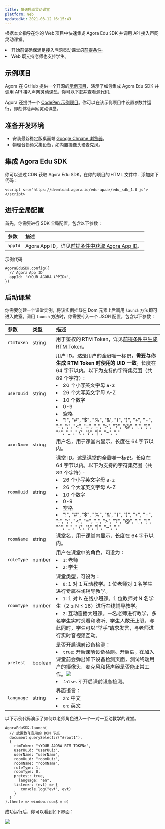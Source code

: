 ```yaml
---
title: 快速启动灵动课堂
platform: Web
updatedAt: 2021-03-12 06:15:43
---
```

根据本文指导在你的 Web 项目中快速集成 Agora Edu SDK 并调用 API 接入声网灵动课堂。

<div class="alert note"><li>开始前请确保满足接入声网灵动课堂的<a href="./agora_class_prep">前提条件</a>。<li>Web 既支持老师也支持学生。</div>

## 示例项目

Agora 在 GitHub 提供一个开源的[示例项目](https://github.com/AgoraIO-Community/CloudClass-Desktop)，演示了如何集成 Agora Edu SDK 并调用 API 接入声网灵动课堂。你可以下载并查看源代码。

Agora 还提供一个 [CodePen 示例项目](https://codepen.io/agoratechwriter/pen/OJRrOxg)。你可以在该示例项目中设置参数并运行，即刻体验声网灵动课堂。

## 准备开发环境

- 安装最新稳定版桌面端 [Google Chrome 浏览器](https://www.google.cn/chrome/)。
- 物理音视频采集设备，如内置摄像头和麦克风。

## 集成 Agora Edu SDK

你可以通过 CDN 获取 Agora Edu SDK。在你的项目的 HTML 文件中，添加如下代码：
```
<script src="https://download.agora.io/edu-apaas/edu_sdk_1.0.js"></script>
```

## 进行全局配置

首先，你需要进行 SDK 全局配置，包含以下参数：

| 参数    | 描述                                                         |
| :------ | :----------------------------------------------------------- |
| `appId` | Agora App ID，详见[前提条件中获取 Agora App ID](/agora_class_prep#step1)。 |

示例代码
```
AgoraEduSDK.config({
  // Agora App ID
  appId: '<YOUR AGORA APPID>',
})
```

## 启动课堂

你需要创建一个课堂实例，将该实例挂载在 Dom 元素上后调用 `launch` 方法即可进入教室。调用 `launch` 方法时，你需要传入一个 JSON 配置，包含以下参数：

| 参数       | 类型    | 描述                                                         |
| :--------- | :------ | :----------------------------------------------------------- |
| `rtmToken` | string  | 用于鉴权的 RTM Token，详见[前提条件中生成 RTM Token](./agora_class_prep#step5)。 |
| `userUuid` | string  | 用户 ID。这是用户的全局唯一标识，**需要与你生成 RTM Token 时使用的 UID 一致**。长度在 64 字节以内。以下为支持的字符集范围（共 89 个字符）:<li>26 个小写英文字母 a-z<li>26 个大写英文字母 A-Z<li>10 个数字 <li>0-9<li>空格<li>"!", "#", "$", "%", "&", "(", ")", "+", "-", ":", ";", "<", "=", ".", ">", "?", "@", "[", "]", "^", "_", " {", "}", "\|", "~", "," |
| `userName` | string  | 用户名，用于课堂内显示，长度在 64 字节以内。                 |
| `roomUuid` | string  | 课堂 ID。这是课堂的全局唯一标识。长度在 64 字节以内。以下为支持的字符集范围（共 89 个字符）:<li>26 个小写英文字母 a-z<li>26 个大写英文字母 A-Z<li>10 个数字 <li>0-9<li>空格<li>"!", "#", "$", "%", "&", "(", ")", "+", "-", ":", ";", "<", "=", ".", ">", "?", "@", "[", "]", "^", "_", " {", "}", "\|", "~", "," |
| `roomName` | string  | 课堂名，用于课堂内显示，长度在 64 字节以内。                 |
| `roleType` | number  | 用户在课堂中的角色，可设为：<li>`1`: 老师<li>`2`: 学生                 |
| `roomType` | number  | 课堂类型，可设为：<li>`0`: 1 对 1 互动教学。1 位老师对 1 名学生进行专属在线辅导教学。<li>`1`: 1 对 N 在线小班课。1 位教师对 N 名学生（2 ≤ N ≤ 16）进行在线辅导教学。<li>`2`: 互动直播大班课。一名老师进行教学，多名学生实时观看和收听，学生人数无上限。与此同时，学生可以“举手”请求发言，与老师进行实时音视频互动。 |
| `pretest`  | boolean | 是否开启课前设备检测：<li>`true`: 开启课前设备检测。开启后，在加入课堂前会弹出如下设备检测页面，测试终端用户的摄像头、麦克风和扬声器是否能正常工作。<img src="https://web-cdn.agora.io/docs-files/1611126581493" /> <li>`false`: 不开启课前设备检测。 |
| `language`  | string | 界面语言：<li>`zh`: 中文 <li>`en`: 英文 |

以下示例代码演示了如何以老师角色进入一个一对一互动教学的课堂。

```
AgoraEduSDK.launch(
  // 放置教育应用的 DOM 节点
  document.querySelector("#root1"),
  {
    rtmToken: "<YOUR AGORA RTM TOKEN>",
    userUuid: "userUuid",
    userName: "userName",
    roomUuid: "roomUuid",
    roomName: "roomName",
    roleType: 1,
    roomType: 0,
    pretest: true,
	  language: "en",
    listener: (evt) => {
       console.log("evt", evt)
    }
  }
).then(e => window.room$ = e)
```

成功运行后，你可以看到如下界面：

![](https://web-cdn.agora.io/docs-files/1611126476035)

